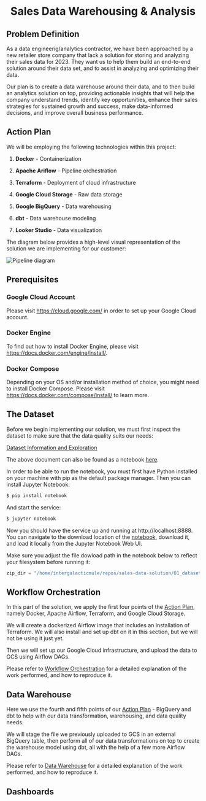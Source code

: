# <div align="center">Sales Data Warehousing & Analysis</div>

## Problem Definition

As a data engineerig/analytics contractor, we have been approached by a new retailer store company that lack a solution for storing and analyzing their sales data for 2023. They want us to help them build an end-to-end solution around their data set, and to assist in analyzing and optimizing their data.

Our plan is to create a data warehouse around their data, and to then build an analytics solution on top, providing actionable insights that will help the company understand trends, identify key opportunities, enhance their sales strategies for sustained growth and success, make data-informed decisions, and improve overall business performance.

## Action Plan

We will be employing the following technologies within this project:

1. **Docker** - Containerization

2. **Apache Ariflow** - Pipeline orchestration

3. **Terraform** - Deployment of cloud infrastructure

4. **Google Cloud Storage** - Raw data storage

5. **Google BigQuery** - Data warehousing

6. **dbt** - Data warehouse modeling

7. **Looker Studio** - Data visualization

The diagram below provides a high-level visual representation of the solution we are implementing for our customer:

![Pipeline diagram](./images/workflow_diagram.png)

## Prerequisites

### Google Cloud Account

Please visit https://cloud.google.com/ in order to set up your Google Cloud account.

### Docker Engine

To find out how to install Docker Engine, please visit https://docs.docker.com/engine/install/.

### Docker Compose

Depending on your OS and/or installation method of choice, you might need to install Docker Compose. Please visit https://docs.docker.com/compose/install/ to learn more.

## The Dataset

Before we begin implementing our solution, we must first inspect the dataset to make sure that the data quality suits our needs:

[Dataset Information and Exploration](./01_dataset/README.md)

The above document can also be found as a notebook [here](./01_dataset/dataset_exploration.ipynb).

In order to be able to run the notebook, you must first have Python installed on your machine with pip as the default package manager. Then you can install Jupyter Notebook:

```bash
$ pip install notebook
```

And start the service:

```bash
$ jupyter notebook
```

Now you should have the service up and running at http://localhost:8888. You can navigate to the download location of the [notebook](./01_dataset/dataset_exploration.ipynb), download it, and load it locally from the Jupyter Notebook Web UI.

Make sure you adjust the file dowload path in the notebook below to reflect your filesystem before running it:

```python
zip_dir = "/home/intergalacticmule/repos/sales-data-solution/01_dataset/"
```

## Workflow Orchestration

In this part of the solution, we apply the first four points of the [Action Plan](#action-plan), namely Docker, Apache Airflow, Terraform, and Google Cloud Storage.

We will create a dockerized Airflow image that includes an installation of Terraform. We will also install and set up dbt on it in this section, but we will not be using it just yet.

Then we will set up our Google Cloud infrastructure, and upload the data to GCS using Airflow DAGs.

Please refer to [Workflow Orchestration](./02_workflow_orchestration/README.md) for a detailed explanation of the work performed, and how to reproduce it.

## Data Warehouse

Here we use the fourth and fifth points of our [Action Plan](#action-plan) - BigQuery and dbt to help with our data transformation, warehousing, and data quality needs.

We will stage the file we previously uploaded to GCS in an external BigQuery table, then perform all of our data transformations on top to create the warehouse model using dbt, all with the help of a few more Airflow DAGs.

Please refer to [Data Warehouse](./03_data_warehouse/README.md) for a detailed explanation of the work performed, and how to reproduce it.

## Dashboards
